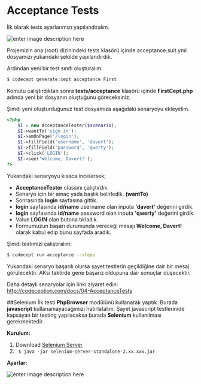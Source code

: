 
Acceptance Tests
======
İlk olarak tests ayarlarımızı yapılandıralım.

![enter image description here](https://lh4.googleusercontent.com/-alf64_6IB5Q/VNTR9SluSYI/AAAAAAAAAL8/powc2uebO5A/s0/68747470733a2f2f6c68362e676f6f676c6575736572636f6e74656e742e636f6d2f2d71492d723853416169636f2f564c354249347163717a492f4141414141414141414b452f2d61436c334b39644f57732f73302f53637265656e73686f742b66726f6d2b323031352d30312d32302b31303a34343a30362e706e67.png "68747470733a2f2f6c68362e676f6f676c6575736572636f6e74656e742e636f6d2f2d71492d723853416169636f2f564c354249347163717a492f4141414141414141414b452f2d61436c334b39644f57732f73302f53637265656e73686f742b66726f6d2b323031352d30312d32302b31303a34343a30362e706e67.png")

Projemizin ana (root) dizinindeki tests klasörü içinde acceptance.suit.yml dosyamızı yukarıdaki şekilde yapılandırdık.

Ardından yeni bir test sınıfı oluşturalım:
```sh
$ codecept generate:cept acceptance First
```
Komutu çalıştırdıktan sonra **tests/acceptance** klasörü içinde **FirstCept.php** adında yeni bir dosyanın oluştuğunu göreceksiniz.

Şimdi yeni oluşturduğunuz test dosyamıza aşağıdaki senaryoyu ekleyelim.
```php
<?php
	$I = new AcceptanceTester($scenario);
	$I->wantTo('sign in');
	$I->amOnPage('/login');
	$I->fillField('username', 'davert');
	$I->fillField('password', 'qwerty');
	$I->click('LOGIN');
	$I->see('Welcome, Davert!');
?>
```

Yukarıdaki senaryoyu kısaca incelersek;

- **AcceptanceTester** classını çalıştırdık.
- Senaryo için bir amaç yada başlık  belirledik. **(wantTo)**
- Sonrasında **login** sayfasına gittik.
- **login** sayfasında **id/name** username olan inputa **'davert'** değerini girdik.
- **login** sayfasında **id/name** password olan inputa **'qwerty'** değerini girdik.
- Value **LOGIN** olan butona tıkladık.
- Formumuzun başarı durumunda vereceği mesajı **Welcome, Davert!** olarak kabul edip bunu sayfada aradık.

Şimdi testimizi çalıştıralım:
```sh
$ codecept run acceptance --steps
```

Yukarıdaki senaryo başarılı olursa şayet testlerin geçildiğine dair bir mesaj görülecektir. AKsi taktirde gene başarız oldupuna dair sonuçlar düşecektir.


Daha detaylı senaryolar için linki ziyaret edin: http://codeception.com/docs/04-AcceptanceTests

##Selenium
İlk testi **PhpBrowser** modülünü kullanarak yaptık. Burada **javascript** kullanamayacağımızı hatırlatalım. Şayet javascript testlerinide kapsayan bir testing yapılacaksa burada **Selenium** kullanılması gerekmektedir.

**Kurulum:**<br />
1. Download [Selenium Server](http://docs.seleniumhq.org/download/)<br />
2. ``` $ java -jar selenium-server-standalone-2.xx.xxx.jar```


**Ayarlar:**

![enter image description here](https://lh6.googleusercontent.com/-_Xx8Hg2vk6s/VNh3mgiHkGI/AAAAAAAAAMQ/opJ15Yj2QpM/s0/Screenshot+from+2015-02-09+11:00:50.png "Screenshot from 2015-02-09 11:00:50.png")
